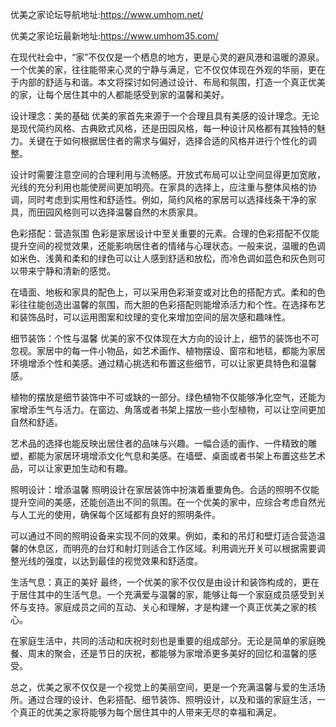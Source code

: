 优美之家论坛导航地址:https://www.umhom.net/

优美之家论坛最新地址:https://www.umhom35.com/


在现代社会中，“家”不仅仅是一个栖息的地方，更是心灵的避风港和温暖的源泉。一个优美的家，往往能带来心灵的宁静与满足，它不仅仅体现在外观的华丽，更在于内部的舒适与和谐。本文将探讨如何通过设计、布局和氛围，打造一个真正优美的家，让每个居住其中的人都能感受到家的温馨和美好。

设计理念：美的基础
优美的家首先来源于一个合理且具有美感的设计理念。无论是现代简约风格、古典欧式风格，还是田园风格，每一种设计风格都有其独特的魅力。关键在于如何根据居住者的需求与偏好，选择合适的风格并进行个性化的调整。

设计时需要注意空间的合理利用与流畅感。开放式布局可以让空间显得更加宽敞，光线的充分利用也能使房间更加明亮。在家具的选择上，应注重与整体风格的协调，同时考虑到实用性和舒适性。例如，简约风格的家居可以选择线条干净的家具，而田园风格则可以选择温馨自然的木质家具。

色彩搭配：营造氛围
色彩是家居设计中至关重要的元素。合理的色彩搭配不仅能提升空间的视觉效果，还能影响居住者的情绪与心理状态。一般来说，温暖的色调如米色、浅黄和柔和的绿色可以让人感到舒适和放松，而冷色调如蓝色和灰色则可以带来宁静和清新的感觉。

在墙面、地板和家具的配色上，可以采用色彩渐变或对比色的搭配方式。柔和的色彩往往能创造出温馨的氛围，而大胆的色彩搭配则能增添活力和个性。在选择布艺和装饰品时，可以运用图案和纹理的变化来增加空间的层次感和趣味性。

细节装饰：个性与温馨
优美的家不仅体现在大方向的设计上，细节的装饰也不可忽视。家居中的每一件小物品，如艺术画作、植物摆设、窗帘和地毯，都能为家居环境增添个性和美感。通过精心挑选和布置这些细节，可以让家更具特色和温馨感。

植物的摆放是细节装饰中不可或缺的一部分。绿色植物不仅能够净化空气，还能为家增添生气与活力。在窗边、角落或者书架上摆放一些小型植物，可以让空间更加自然和舒适。

艺术品的选择也能反映出居住者的品味与兴趣。一幅合适的画作、一件精致的雕塑，都能为家居环境增添文化气息和美感。在墙壁、桌面或者书架上布置这些艺术品，可以让家更加生动和有趣。

照明设计：增添温馨
照明设计在家居装饰中扮演着重要角色。合适的照明不仅能提升空间的美感，还能创造出不同的氛围。在一个优美的家中，应综合考虑自然光与人工光的使用，确保每个区域都有良好的照明条件。

可以通过不同的照明设备来实现不同的效果。例如，柔和的吊灯和壁灯适合营造温馨的休息区，而明亮的台灯和射灯则适合工作区域。利用调光开关可以根据需要调整光线的强度，以达到最佳的视觉效果和舒适度。

生活气息：真正的美好
最终，一个优美的家不仅仅是由设计和装饰构成的，更在于居住其中的生活气息。一个充满爱与温馨的家，能够让每一个家庭成员感受到关怀与支持。家庭成员之间的互动、关心和理解，才是构建一个真正优美之家的核心。

在家庭生活中，共同的活动和庆祝时刻也是重要的组成部分。无论是简单的家庭晚餐、周末的聚会，还是节日的庆祝，都能够为家增添更多美好的回忆和温馨的感受。

总之，优美之家不仅仅是一个视觉上的美丽空间，更是一个充满温馨与爱的生活场所。通过合理的设计、色彩搭配、细节装饰、照明设计，以及和谐的家庭生活，一个真正的优美之家将能够为每个居住其中的人带来无尽的幸福和满足。

